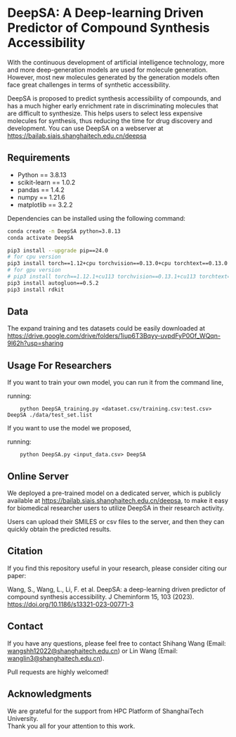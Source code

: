 # DeepSA: A Deep-learning Driven Predictor of Compound Synthesis Accessibility

With the continuous development of artificial intelligence technology, more and more deep-generation models are used for molecule generation. However, most new molecules generated by the generation models often face great challenges in terms of synthetic accessibility. 

DeepSA is proposed to predict synthesis accessibility of compounds, and has a much higher early enrichment rate in discriminating molecules that are difficult to synthesize. This helps users to select less expensive molecules for synthesis, thus reducing the time for drug discovery and development. You can use DeepSA on a webserver at https://bailab.siais.shanghaitech.edu.cn/deepsa<br/>

## Requirements

- Python == 3.8.13
- scikit-learn == 1.0.2
- pandas ==  1.4.2
- numpy == 1.21.6
- matplotlib == 3.2.2


Dependencies can be installed using the following command:
```bash
conda create -n DeepSA python=3.8.13
conda activate DeepSA

pip3 install --upgrade pip==24.0
# for cpu version
pip3 install torch==1.12+cpu torchvision==0.13.0+cpu torchtext==0.13.0 -f https://download.pytorch.org/whl/cpu/torch_stable.html
# for gpu version
# pip3 install torch==1.12.1+cu113 torchvision==0.13.1+cu113 torchtext==0.13.1 --extra-index-url https://download.pytorch.org/whl/cu113
pip3 install autogluon==0.5.2
pip3 install rdkit
```
## Data 
The expand training and tes datasets could be easily downloaded at https://drive.google.com/drive/folders/1iup6T3Bqyy-uvpdFyP0Of_WQqn-9l62h?usp=sharing
## Usage For Researchers
If you want to train your own model, you can run it from the command line,

running:
```
    python DeepSA_training.py <dataset.csv/training.csv:test.csv> DeepSA ./data/test_set.list
```
If you want to use the model we proposed,

running:
```
    python DeepSA.py <input_data.csv> DeepSA
```

## Online Server

We deployed a pre-trained model on a dedicated server, which is publicly available at https://bailab.siais.shanghaitech.edu.cn/deepsa, to make it easy for biomedical researcher users to utilize DeepSA in their research activity. 

Users can upload their SMILES or csv files to the server, and then they can quickly obtain the predicted results.

## <span id="citelink">Citation</span>
If you find this repository useful in your research, please consider citing our paper: 

Wang, S., Wang, L., Li, F. et al. DeepSA: a deep-learning driven predictor of compound synthesis accessibility. J Cheminform 15, 103 (2023). https://doi.org/10.1186/s13321-023-00771-3

## Contact
If you have any questions, please feel free to contact Shihang Wang (Email: wangshh12022@shanghaitech.edu.cn) or Lin Wang (Email: wanglin3@shanghaitech.edu.cn). 

Pull requests are highly welcomed!

## Acknowledgments
We are grateful for the support from HPC Platform of ShanghaiTech University.<br/>
Thank you all for your attention to this work.


